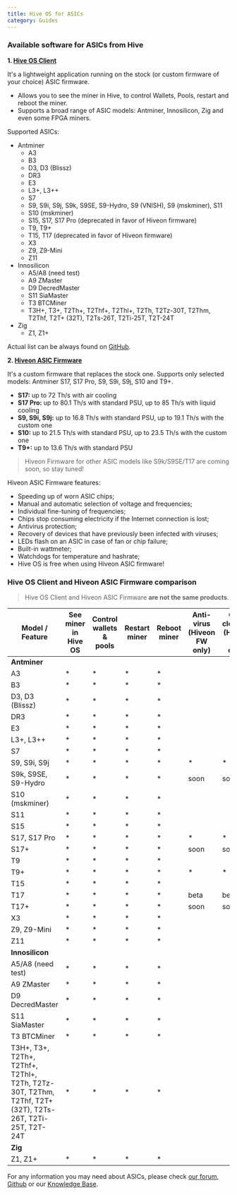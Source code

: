 ```yaml
---
title: Hive OS for ASICs
category: Guides
---
```


### Available software for ASICs from Hive
**1. [Hive OS Client](https://github.com/minershive/hiveos-asic/blob/master/README.md)**

It's a lightweight application running on the stock (or custom firmware of your choice) ASIC firmware.

- Allows you to see the miner in Hive, to control Wallets, Pools, restart and reboot the miner.
- Supports a broad range of ASIC models: Antminer, Innosilicon, Zig and even some FPGA miners.

Supported ASICs:
- Antminer
	- A3
	- B3
	- D3, D3 (Blissz)
	- DR3
	- E3
	- L3+, L3++
	- S7
	- S9, S9i, S9j, S9k, S9SE, S9-Hydro, S9 (VNISH), S9 (mskminer), S11
	- S10 (mskminer)
	- S15, S17, S17 Pro (deprecated in favor of Hiveon firmware)
	- T9, T9+
	- T15, T17 (deprecated in favor of Hiveon firmware)
	- X3
	- Z9, Z9-Mini
	- Z11
- Innosilicon
	- A5/A8 (need test)
	- A9 ZMaster
	- D9 DecredMaster
	- S11 SiaMaster
	- T3 BTCMiner
	- T3H+, T3+, T2Th+, T2Thf+, T2Thl+, T2Th, T2Tz-30T, T2Thm, T2Thf, T2T+ (32T), T2Ts-26T, T2Ti-25T, T2T-24T
- Zig
	- Z1, Z1+


Actual list can be always found on <a href="https://github.com/minershive/hiveos-asic">GitHub</a>.

**2. [Hiveon ASIC Firmware](https://hiveos.farm/asic/)**

It's a custom firmware that replaces the stock one. Supports only selected models: Antminer S17, S17 Pro, S9, S9i, S9j, S10 and T9+.

- **S17:** up to 72 Th/s with air cooling
- **S17 Pro:** up to 80.1 Th/s with standard PSU, up to 85 Th/s with liquid cooling
- **S9, S9i, S9j:** up to 16.8 Th/s with standard PSU, up to 19.1 Th/s with the custom one
- **S10:** up to 21.5 Th/s with standard PSU, up to 23.5 Th/s with the custom one
- **T9+:** up to 13.6 Th/s with standard PSU

>Hiveon Firmware for other ASIC models like S9k/S9SE/T17 are coming soon, so stay tuned!

Hiveon ASIC Firmware features:

* Speeding up of worn ASIC chips;
* Manual and automatic selection of voltage and frequencies;
* Individual fine-tuning of frequencies;
* Chips stop consuming electricity if the Internet connection is lost;
* Antivirus protection;
* Recovery of devices that have previously been infected with viruses;
* LEDs flash on an ASIC in case of fan or chip failure;
* Built-in wattmeter;
* Watchdogs for temperature and hashrate;
* Hive OS is free when using Hiveon ASIC firmware!

### Hive OS Client and Hiveon ASIC Firmware comparison

>Hive OS Client and Hiveon ASIC Firmware **are not the same products**.

|Model / Feature |	See miner in Hive OS |Control wallets & pools |	Restart miner	| Reboot miner	| Anti-virus (Hiveon FW only) |	Over clocking (Hiveon FW only) |	Under volting (Hiveon FW only) | Voltage adjustment (Hiveon FW only) |	Auto-tuning (Hiveon FW only)|
|----|----|-----|-----|-----|----|----|----|----|----|
|**Antminer**||||||||||
|A3|*|*|*|*|
|B3|*|*|*|*|
|D3, D3 (Blissz)|*|*|*|*|
|DR3|*|*|*|*|
|E3|*|*|*|*|
|L3+, L3++|*|*|*|*|
|S7|*|*|*|*|
|S9, S9i, S9j|*|*|*|*|*|*|*|*|*|*|
|S9k, S9SE, S9-Hydro|*|*|*|*|soon|soon|soon|soon|soon|
|S10 (mskminer)|*|*|*|*|
|S11|*|*|*|*|
|S15|*|*|*|*|
|S17, S17 Pro|*|*|*|*|*|*|*|*|*|*|
|S17+|*|*|*|*|soon|soon|soon|soon|soon|
|T9|*|*|*|*|
|T9+|*|*|*|*|*|*|*|*|*|*|
|T15|*|*|*|*|
|T17|*|*|*|*|beta|beta|beta|beta|beta|
|T17+|*|*|*|*|soon|soon|soon|soon|soon|
|X3|*|*|*|*|
|Z9, Z9-Mini|*|*|*|*|
Z11|*|*|*|*|
|**Innosilicon**|
|A5/A8 (need test)|*|*|*|*|
|A9 ZMaster|*|*|*|*|
|D9 DecredMaster|*|*|*|*|
|S11 SiaMaster|*|*|*|*|
|T3 BTCMiner|*|*|*|*|
|T3H+, T3+, T2Th+, T2Thf+, T2Thl+, T2Th, T2Tz-30T, T2Thm, T2Thf, T2T+ (32T), T2Ts-26T, T2Ti-25T, T2T-24T|*|*|*|*|
|**Zig**|
|Z1, Z1+|*|*|*|*|

For any information you may need about ASICs, please check <a href="https://forum.hiveos.farm/c/asic">our forum</a>, [Github](https://github.com/minershive/hiveos-asic/blob/master/README.md) or our [Knowledge Base](https://hiveos.farm/knowledge-base).
